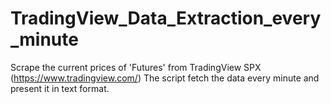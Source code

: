 # TradingView_Data_Extraction_every_minute
Scrape the current prices of 'Futures' from TradingView SPX (https://www.tradingview.com/)
The script fetch the data every minute and present it in text format.
